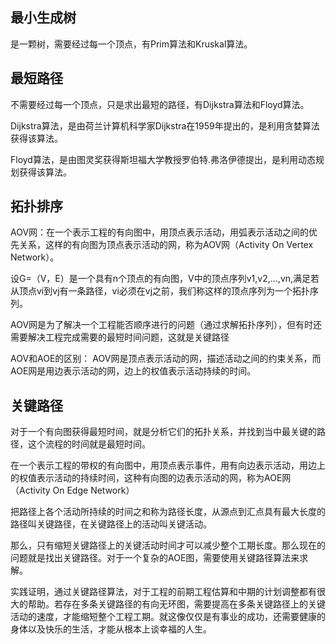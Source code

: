 ## 最小生成树
是一颗树，需要经过每一个顶点，有Prim算法和Kruskal算法。

## 最短路径
不需要经过每一个顶点，只是求出最短的路径，有Dijkstra算法和Floyd算法。

Dijkstra算法，是由荷兰计算机科学家Dijkstra在1959年提出的，是利用贪婪算法获得该算法。

Floyd算法，是由图灵奖获得斯坦福大学教授罗伯特.弗洛伊德提出，是利用动态规划获得该算法。

## 拓扑排序

AOV网：在一个表示工程的有向图中，用顶点表示活动，用弧表示活动之间的优先关系，这样的有向图为顶点表示活动的网，称为AOV网（Activity On Vertex Network）。

设G=（V，E）是一个具有n个顶点的有向图，V中的顶点序列v1,v2,...,vn,满足若从顶点vi到vj有一条路径，vi必须在vj之前，我们称这样的顶点序列为一个拓扑序列。

AOV网是为了解决一个工程能否顺序进行的问题（通过求解拓扑序列），但有时还需要解决工程完成需要的最短时间问题，这就是关键路径

AOV和AOE的区别：
AOV网是顶点表示活动的网，描述活动之间的约束关系，而AOE网是用边表示活动的网，边上的权值表示活动持续的时间。

## 关键路径

对于一个有向图获得最短时间，就是分析它们的拓扑关系，并找到当中最关键的路径，这个流程的时间就是最短时间。

在一个表示工程的带权的有向图中，用顶点表示事件，用有向边表示活动，用边上的权值表示活动的持续时间，这种有向图的边表示活动的网，称为AOE网（Activity On Edge Network）


把路径上各个活动所持续的时间之和称为路径长度，从源点到汇点具有最大长度的路径叫关键路径，在关键路径上的活动叫关键活动。


那么，只有缩短关键路径上的关键活动时间才可以减少整个工期长度。那么现在的问题就是找出关键路径。对于一个复杂的AOE图，需要使用关键路径算法来求解。

实践证明，通过关键路径算法，对于工程的前期工程估算和中期的计划调整都有很大的帮助。若存在多条关键路径的有向无环图，需要提高在多条关键路径上的关键活动的速度，才能缩短整个工程工期。就这像仅仅是有事业的成功，还需要健康的身体以及快乐的生活，才能从根本上谈幸福的人生。


